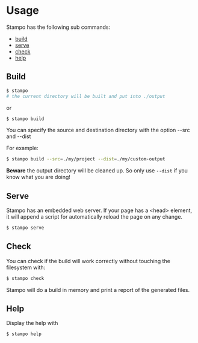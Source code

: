 # Usage

Stampo has the following sub commands:

- [build](#build)
- [serve](#serve)
- [check](#check)
- [help](#help)

## Build

```sh
$ stampo
# the current directory will be built and put into ./output
```
or

```sh
$ stampo build
```

You can specify the source and destination directory with the option --src and 
--dist

For example:

```sh
$ stampo build --src=./my/project --dist=./my/custom-output
```

**Beware** the output directory will be cleaned up. So only use `--dist` if you know what you are doing!

## Serve

Stampo has an embedded web server. If your page has a &lt;head> element, it will append a script for automatically reload the page on any change.

```sh
$ stampo serve
```

## Check

You can check if the build will work correctly without touching the filesystem with:

```sh
$ stampo check
```

Stampo will do a build in memory and print a report of the generated files.

## Help

Display the help with

```
$ stampo help
```